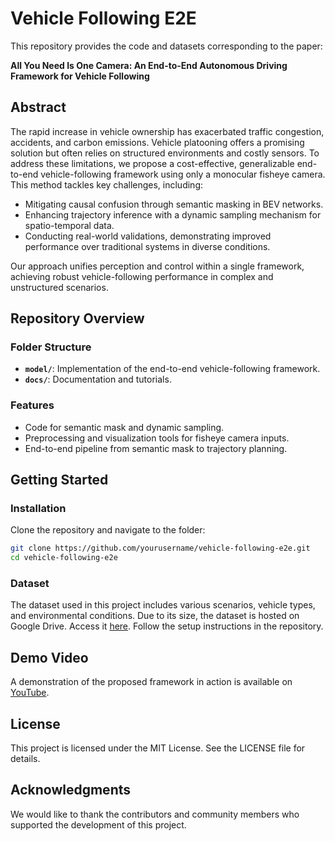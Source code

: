# Vehicle Following E2E

This repository provides the code and datasets corresponding to the paper:

**All You Need Is One Camera: An End-to-End Autonomous Driving Framework for Vehicle Following**

## Abstract
The rapid increase in vehicle ownership has exacerbated traffic congestion, accidents, and carbon emissions. Vehicle platooning offers a promising solution but often relies on structured environments and costly sensors. To address these limitations, we propose a cost-effective, generalizable end-to-end vehicle-following framework using only a monocular fisheye camera. This method tackles key challenges, including:

- Mitigating causal confusion through semantic masking in BEV networks.
- Enhancing trajectory inference with a dynamic sampling mechanism for spatio-temporal data.
- Conducting real-world validations, demonstrating improved performance over traditional systems in diverse conditions.

Our approach unifies perception and control within a single framework, achieving robust vehicle-following performance in complex and unstructured scenarios.

## Repository Overview

### Folder Structure
- **`model/`**: Implementation of the end-to-end vehicle-following framework.
- **`docs/`**: Documentation and tutorials.

### Features
- Code for semantic mask and dynamic sampling.
- Preprocessing and visualization tools for fisheye camera inputs.
- End-to-end pipeline from semantic mask to trajectory planning.

## Getting Started

### Installation
Clone the repository and navigate to the folder:

```bash
git clone https://github.com/yourusername/vehicle-following-e2e.git
cd vehicle-following-e2e
```

### Dataset
The dataset used in this project includes various scenarios, vehicle types, and environmental conditions. Due to its size, the dataset is hosted on Google Drive. Access it [here](https://drive.google.com/your-dataset-link). Follow the setup instructions in the repository.

## Demo Video
A demonstration of the proposed framework in action is available on [YouTube](https://youtu.be/zL1bcVb9kqQ).

## License
This project is licensed under the MIT License. See the LICENSE file for details.

## Acknowledgments
We would like to thank the contributors and community members who supported the development of this project.

